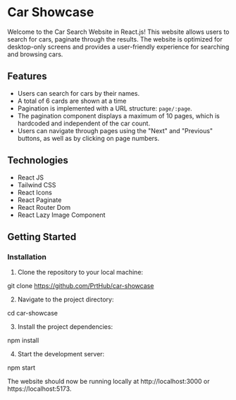 # Car Showcase 

Welcome to the Car Search Website in React.js! This website allows users to search for cars, paginate through the results. The website is optimized for desktop-only screens and provides a user-friendly experience for searching and browsing cars.

## Features

- Users can search for cars by their names.
- A total of 6 cards are shown at a time
- Pagination is implemented with a URL structure: `page/:page`.
- The pagination component displays a maximum of 10 pages, which is hardcoded and independent of the car count.
- Users can navigate through pages using the "Next" and "Previous" buttons, as well as by clicking on page numbers.

## Technologies

- React JS
- Tailwind CSS
- React Icons
- React Paginate
- React Router Dom
- React Lazy Image Component

## Getting Started

### Installation

1. Clone the repository to your local machine:

 git clone https://github.com/PrtHub/car-showcase

2. Navigate to the project directory:

 cd car-showcase

3. Install the project dependencies:

npm install

4. Start the development server:

npm start

The website should now be running locally at http://localhost:3000 or https://localhost:5173.







